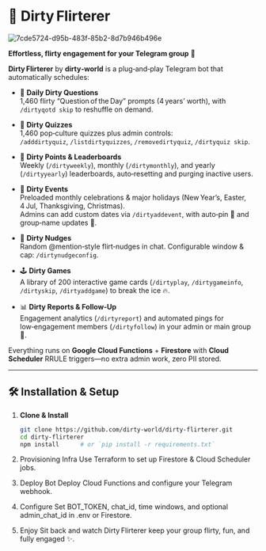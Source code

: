 # 🚀 Dirty Flirterer

![7cde5724-d95b-483f-85b2-8d7b946b496e](https://github.com/user-attachments/assets/9b50e446-ac4e-4e5f-9ee4-0eed865dd57f)


**Effortless, flirty engagement for your Telegram group** 💖

**Dirty Flirterer** by **dirty‑world** is a plug‑and‑play Telegram bot that automatically schedules:

- 💌 **Daily Dirty Questions**  
  1,460 flirty “Question of the Day” prompts (4 years’ worth), with `/dirtyqotd skip` to reshuffle on demand.

- 🎲 **Dirty Quizzes**  
  1,460 pop‑culture quizzes plus admin controls:  
  `/adddirtyquiz`, `/listdirtyquizzes`, `/removedirtyquiz`, `/dirtyquiz skip`.

- 🏅 **Dirty Points & Leaderboards**  
  Weekly (`/dirtyweekly`), monthly (`/dirtymonthly`), and yearly (`/dirtyyearly`) leaderboards, auto‑resetting and purging inactive users.  

- 🎉 **Dirty Events**  
  Preloaded monthly celebrations & major holidays (New Year’s, Easter, 4 Jul, Thanksgiving, Christmas).  
  Admins can add custom dates via `/dirtyaddevent`, with auto‑pin 🎯 and group‑name updates 🔖.

- 💬 **Dirty Nudges**  
  Random @mention‑style flirt‑nudges in chat. Configurable window & cap: `/dirtynudgeconfig`.  

- 🕹️ **Dirty Games**  
  A library of 200 interactive game cards (`/dirtyplay`, `/dirtygameinfo`, `/dirtyskip`, `/dirtyaddgame`) to break the ice 🔥.

- 📊 **Dirty Reports & Follow‑Up**  
  Engagement analytics (`/dirtyreport`) and automated pings for low‑engagement members (`/dirtyfollow`) in your admin or main group 🚀.

Everything runs on **Google Cloud Functions** + **Firestore** with **Cloud Scheduler** RRULE triggers—no extra admin work, zero PII stored.  

---

## 🛠️ Installation & Setup

1. **Clone & Install**  
   ```bash
   git clone https://github.com/dirty-world/dirty-flirterer.git
   cd dirty-flirterer
   npm install      # or `pip install -r requirements.txt`
   
2. Provisioning Infra
   Use Terraform to set up Firestore & Cloud Scheduler jobs.

3. Deploy Bot
Deploy Cloud Functions and configure your Telegram webhook.

4. Configure
Set BOT_TOKEN, chat_id, time windows, and optional admin_chat_id in .env or Firestore.

5. Enjoy
Sit back and watch Dirty Flirterer keep your group flirty, fun, and fully engaged ✨.
